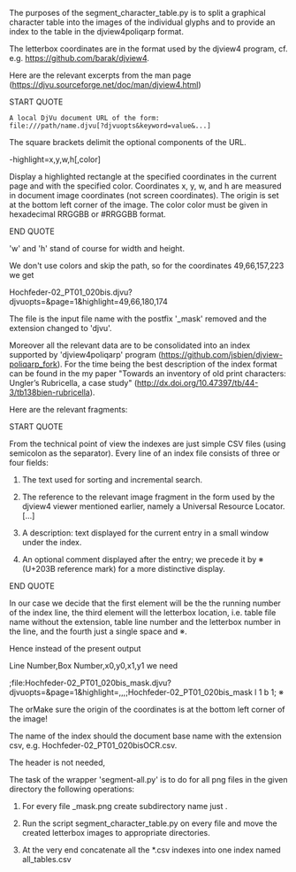 The purposes of the segment_character_table.py is to split a graphical
character table into the images of the individual glyphs and to
provide an index to the table in the djview4poliqarp format.

The letterbox coordinates are in the format used by the djview4
program, cf. e.g.  https://github.com/barak/djview4.

Here are the relevant excerpts from the man page (https://djvu.sourceforge.net/doc/man/djview4.html)

START QUOTE

    A local DjVu document URL of the form: 
    file:///path/name.djvu[?djvuopts&keyword=value&...] 

The square brackets delimit the optional components of the
URL.

-highlight=x,y,w,h[,color]

Display a highlighted rectangle at the specified coordinates in the
current page and with the specified color. Coordinates x, y, w, and h
are measured in document image coordinates (not screen
coordinates). The origin is set at the bottom left corner of the
image. The color color must be given in hexadecimal RRGGBB or #RRGGBB
format. 

END QUOTE

'w' and 'h' stand of course for width and height.

We don't use colors and skip the path, so for the coordinates 49,66,157,223
we get

Hochfeder-02_PT01_020bis.djvu?djvuopts=&page=1&highlight=49,66,180,174

The file is the input file name with the postfix '_mask' removed and
the extension changed to 'djvu'.

Moreover  all the relevant data are to be consolidated into an index
supported by 'djview4poliqarp' program
(https://github.com/jsbien/djview-poliqarp_fork). For the time being
the best description of the index format can be found in the my paper
"Towards an inventory of old print characters: Ungler’s Rubricella, a
case study" (http://dx.doi.org/10.47397/tb/44-3/tb138bien-rubricella).

Here are the relevant fragments:

START QUOTE

From the technical point of view the indexes
are just simple CSV files (using semicolon as the
separator). Every line of an index file consists of
three or four fields:

1. The text used for sorting and incremental search.

2. The reference to the relevant image fragment in
the form used by the djview4 viewer mentioned
earlier, namely a Universal Resource Locator.
[...]

3. A description: text displayed for the current
entry in a small window under the index.

4. An optional comment displayed after the entry;
we precede it by ※ (U+203B reference mark)
for a more distinctive display.

END QUOTE

In our case we decide that the first element will be the the running
number of the index line, the third element will the letterbox
location, i.e. table file name without the extension, table line
number and the letterbox number in the line, and the fourth just a
single space and ※.

Hence instead of the present output

Line Number,Box Number,x0,y0,x1,y1
we need

<index line number>;file:Hochfeder-02_PT01_020bis_mask.djvu?djvuopts=&page=1&highlight=<x>,<y>,<w>,<h>;Hochfeder-02_PT01_020bis_mask l 1 b 1; ※

The orMake sure the origin of the coordinates is at the bottom left
corner of the image!

The name of the index should the document base name with the extension
csv, e.g. Hochfeder-02_PT01_020bisOCR.csv.

The header is not needed,

The task of the wrapper 'segment-all.py' is to do for all png
files in the given directory the following operations:

1. For every file <name>_mask.png create subdirectory name just <name>.

2. Run the script segment_character_table.py on every file and move
the created letterbox images to appropriate directories.

3. At the very end concatenate all the *.csv indexes into one index
named all_tables.csv

